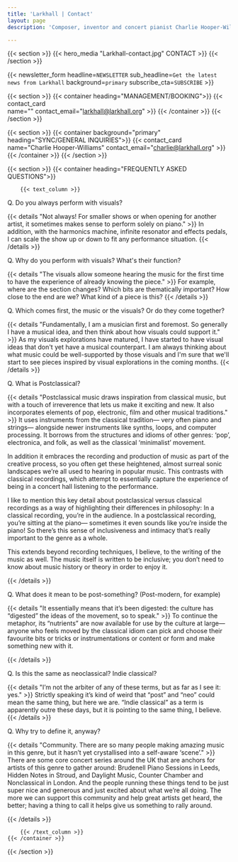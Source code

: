 ```yaml
---
title: 'Larkhall | Contact'
layout: page
description: 'Composer, inventor and concert pianist Charlie Hooper-Williams uses custom-built machines to create new sounds and visuals that accent, highlight and accompany his stirring, beautiful performances. Originally from Chicago, he has made his home in the UK for the last decade, spending time in London, Cambridge, Bath and Bristol.'

---
```


{{< section >}}
    {{< hero_media "Larkhall-contact.jpg" CONTACT >}}
{{< /section >}}

{{< newsletter_form headline=`NEWSLETTER` sub_headline=`Get the latest news from Larkhall` background=`primary` subscribe_cta=`SUBSCRIBE` >}}

{{< section >}}
    {{< container heading="MANAGEMENT/BOOKING">}}
        {{< contact_card    
                name=""
                contact_email="larkhall@larkhall.org" >}}
    {{< /container >}}
{{< /section >}}

{{< section >}}
    {{< container background="primary" heading="SYNC/GENERAL INQUIRIES">}}
        {{< contact_card    
                name="Charlie Hooper-Williams"
                contact_email="charlie@larkhall.org" >}}
    {{< /container >}}
{{< /section >}}

{{< section >}}
    {{< container heading="FREQUENTLY ASKED QUESTIONS">}}

        {{< text_column >}}

Q. Do you always perform with visuals?


{{< details "Not always! For smaller shows or when opening for another artist, it sometimes makes sense to perform solely on piano." >}}
In addition, with the harmonics machine, infinite resonator and effects pedals, I can scale the show up or down to fit any performance situation.
{{< /details >}}

Q. Why do you perform with visuals? What's their function?

{{< details "The visuals allow someone hearing the music for the first time to have the experience of already knowing the piece." >}}
For example, where are the section changes? Which bits are thematically important? How close to the end are we? What kind of a piece is this?
{{< /details >}}

Q. Which comes first, the music or the visuals? Or do they come together?

{{< details "Fundamentally, I am a musician first and foremost. So generally I have a musical idea, and then think about how visuals could support it." >}}
As my visuals explorations have matured, I have started to have visual ideas that don't yet have a musical counterpart. I am always thinking about what music could be well-supported by those visuals and I'm sure that we'll start to see pieces inspired by visual explorations in the coming months.
{{< /details >}}


Q. What is Postclassical?

{{< details "Postclassical music draws inspiration from classical music, but with a touch of irreverence that lets us make it exciting and new. It also incorporates elements of pop, electronic, film and other musical traditions." >}}
It uses instruments from the classical tradition— very often piano and strings— alongside newer instruments like synths, loops, and computer processing. It borrows from the structures and idioms of other genres: ‘pop’, electronica, and folk, as well as the classical ‘minimalist’ movement.

In addition it embraces the recording and production of music as part of the creative process, so you often get these heightened, almost surreal sonic landscapes we’re all used to hearing in popular music. This contrasts with classical recordings, which attempt to essentially capture the experience of being in a concert hall listening to the performance.

I like to mention this key detail about postclassical versus classical recordings as a way of highlighting their differences in philosophy: In a classical recording, you’re in the audience. In a postclassical recording, you’re sitting at the piano— sometimes it even sounds like you’re inside the piano! So there’s this sense of inclusiveness and intimacy that’s really important to the genre as a whole.

This extends beyond recording techniques, I believe, to the writing of the music as well. The music itself is written to be inclusive; you don’t need to know about music history or theory in order to enjoy it.

{{< /details >}}

Q. What does it mean to be post-something? (Post-modern, for example)

{{< details "It essentially means that it’s been digested: the culture has “digested” the ideas of the movement, so to speak." >}}
To continue the metaphor, its “nutrients” are now available for use by the culture at large— anyone who feels moved by the classical idiom can pick and choose their favourite bits or tricks or instrumentations or content or form and make something new with it.

{{< /details >}}

Q. Is this the same as neoclassical? Indie classical?

{{< details "I’m not the arbiter of any of these terms, but as far as I see it: yes." >}}
Strictly speaking it’s kind of weird that “post” and “neo” could mean the same thing, but here we are. “Indie classical” as a term is apparently outre these days, but it is pointing to the same thing, I believe.
{{< /details >}}

Q. Why try to define it, anyway?

{{< details "Community. There are so many people making amazing music in this genre, but it hasn’t yet crystallised into a self-aware ‘scene’." >}}
There are some core concert series around the UK that are anchors for artists of this genre to gather around: Brudenell Piano Sessions in Leeds, Hidden Notes in Stroud, and Daylight Music, Counter Chamber and Nonclassical in London. And the people running these things tend to be just super nice and generous and just excited about what we’re all doing. The more we can support this community and help great artists get heard, the better; having a thing to call it helps give us something to rally around.

{{< /details >}}

        {{< /text_column >}}
    {{< /container >}}
{{< /section >}}